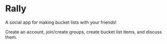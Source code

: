 # Rally

A social app for making bucket lists with your friends!

Create an account, join/create groups, create bucket list items, and discuss them.
